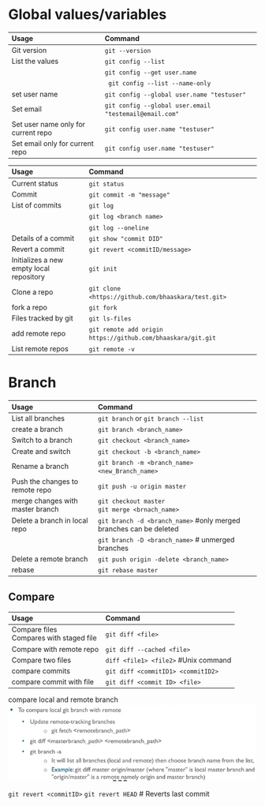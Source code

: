 # Global values/variables
Usage | Command
:-- | :--
Git version | `git --version`
List the values | `git config --list`
 | | `git config --get user.name`
 | | ` git config --list --name-only`
set user name | `git config --global user.name "testuser"`
Set email | `git config --global user.email "testemail@email.com"`
Set user name only for current repo | `git config user.name "testuser"`
Set email only for current repo | `git config user.name "testuser"`



Usage | Command
:-- | :--
Current status | `git status`
Commit | `git commit -m "message"`
List of commits | `git log`
 | | `git log <branch name>`
  | | `git log --oneline`
Details of a commit | `git show "commit DID"`
Revert a commit | `git revert <commitID/message>`
Initializes a new empty local repository | `git init` 
Clone a repo | `git clone <https://github.com/bhaaskara/test.git>` 
fork a repo | `git fork` 
Files tracked by git | `git ls-files`
add remote repo | `git remote add origin https://github.com/bhaaskara/git.git`
List remote repos | `git remote -v `

# Branch
Usage | Command
:-- | :--
List all branches | `git branch` or `git branch --list`
create a branch | `git branch <branch_name>`
Switch to a branch | `git checkout <branch_name>`
Create and switch | `git checkout -b <branch_name>`
Rename a branch | `git branch -m <branch_name> <new_Branch_name>`
Push the changes to remote repo | `git push -u origin master`
merge changes with master branch | `git checkout master` <br/>`git merge <brnach_name>`
Delete a branch in local repo | `git branch -d <branch_name>` #only merged branches can be deleted
  | | `git branch -D <branch_name>` # unmerged branches 
Delete a remote branch | `git push origin -delete <branch_name>`
rebase | `git rebase master` 

## Compare
Usage | Command
:-- | :--
Compare files <br/> Compares with staged file| `git diff <file>`
Compare with remote repo | `git diff --cached <file>`
Compare two files | `diff <file1> <file2>` #Unix command
compare commits | `git diff <commitID1> <commitID2>`
compare commit with file | `git diff <commit ID> <file>`

compare local and remote branch
![](Pasted%20image%2020220513145014.png)

`git revert <commitID>`
`git revert HEAD` # Reverts last commit
